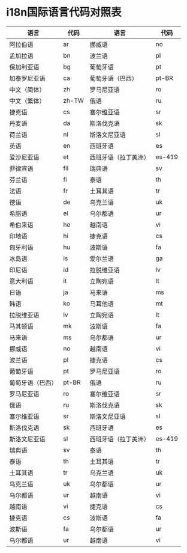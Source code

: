 # i18n国际语言代码对照表

| 语言             | 代码  | 语言                 | 代码   |
| ---------------- | ----- | -------------------- | ------ |
| 阿拉伯语         | ar    | 挪威语               | no     |
| 孟加拉语         | bn    | 波兰语               | pl     |
| 保加利亚语       | bg    | 葡萄牙语             | pt     |
| 加泰罗尼亚语     | ca    | 葡萄牙语（巴西）     | pt-BR  |
| 中文（简体）     | zh    | 罗马尼亚语           | ro     |
| 中文（繁体）     | zh-TW | 俄语                 | ru     |
| 捷克语           | cs    | 塞尔维亚语           | sr     |
| 丹麦语           | da    | 斯洛伐克语           | sk     |
| 荷兰语           | nl    | 斯洛文尼亚语         | sl     |
| 英语             | en    | 西班牙语             | es     |
| 爱沙尼亚语       | et    | 西班牙语（拉丁美洲） | es-419 |
| 菲律宾语         | fil   | 瑞典语               | sv     |
| 芬兰语           | fi    | 泰语                 | th     |
| 法语             | fr    | 土耳其语             | tr     |
| 德语             | de    | 乌克兰语             | uk     |
| 希腊语           | el    | 乌尔都语             | ur     |
| 希伯来语         | he    | 越南语               | vi     |
| 印地语           | hi    | 捷克语               | cs     |
| 匈牙利语         | hu    | 波斯语               | fa     |
| 冰岛语           | is    | 爱尔兰语             | ga     |
| 印尼语           | id    | 拉脱维亚语           | lv     |
| 意大利语         | it    | 立陶宛语             | lt     |
| 日语             | ja    | 马来语               | ms     |
| 韩语             | ko    | 马耳他语             | mt     |
| 拉脱维亚语       | lv    | 立陶宛语             | lt     |
| 马其顿语         | mk    | 波斯语               | fa     |
| 马来语           | ms    | 乌尔都语             | ur     |
| 挪威语           | no    | 越南语               | vi     |
| 波兰语           | pl    | 捷克语               | cs     |
| 葡萄牙语         | pt    | 罗马尼亚语           | ro     |
| 葡萄牙语（巴西） | pt-BR | 俄语                 | ru     |
| 罗马尼亚语       | ro    | 塞尔维亚语           | sr     |
| 俄语             | ru    | 斯洛伐克语           | sk     |
| 塞尔维亚语       | sr    | 斯洛文尼亚语         | sl     |
| 斯洛伐克语       | sk    | 西班牙语             | es     |
| 斯洛文尼亚语     | sl    | 西班牙语（拉丁美洲） | es-419 |
| 瑞典语           | sv    | 泰语                 | th     |
| 泰语             | th    | 土耳其语             | tr     |
| 土耳其语         | tr    | 乌克兰语             | uk     |
| 乌克兰语         | uk    | 乌尔都语             | ur     |
| 乌尔都语         | ur    | 越南语               | vi     |
| 越南语           | vi    | 捷克语               | cs     |
| 捷克语           | cs    | 波斯语               | fa     |
| 波斯语           | fa    | 乌尔都语             | ur     |
| 乌尔都语         | ur    | 越南语               | vi     |


